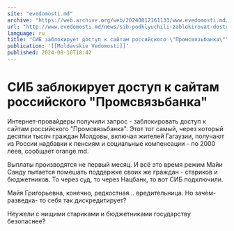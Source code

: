 ```yaml
---
site: "evedomosti.md"
archive: "https://web.archive.org/web/20240812161133/www.evedomosti.md/news/sib-podklyuchili-zablokirovat-dostup-k-sajtam-rossijskogo-ba"
url: "http://www.evedomosti.md/news/sib-podklyuchili-zablokirovat-dostup-k-sajtam-rossijskogo-ba"
language: ru
title: "СИБ заблокирует доступ к сайтам российского \"Промсвязьбанка\""
publication: '[[Moldavskie Vedomosti]]'
published: 2024-08-10T18:42
---
```


# СИБ заблокирует доступ к сайтам российского "Промсвязьбанка"

Интернет-провайдеры получили запрос - заблокировать доступ к сайтам российского "Промсвязьбанка". Этот тот самый, через который десятки тысяч граждан Молдовы, включая жителей Гагаузии, получают из России надбавки к пенсиям и социальные компенсации - по 2000 леев, сообщает orange.md.

Выплаты производятся не первый месяц. И всё это время режим Майи Санду пытается помешать поддержке своих же граждан - стариков и бюджетников. То через суд, то через Нацбанк, то вот СИБ подключили.

Майя Григорьевна, конечно, редкостная… вредительница. Но зачем- разведка- то себя так дискредитирует?

Неужели с нищими стариками и бюджетниками государству безопаснее?